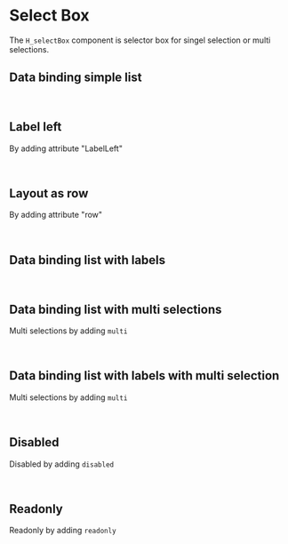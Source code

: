 # Select Box

The `H_selectBox` component is selector box for singel selection or multi selections.

## Data binding simple list

<hhl-live-editor title="" htmlCode='
      <template>
       <div class="flexRow items-center gap-4 flexWrap"> 
            <H_selectBox :list="[`nr1`, `nr2`, `nr3`]" v-model="selection" label="Selector"></H_selectBox>
            <H_inputText readonly v-model="selection" label="Selector"></H_inputText>
      </div>
      </template>
      <script>
            const selection = ref("");
            return { selection }
      </script>
'>
</hhl-live-editor>

<br>

## Label left

By adding attribute "LabelLeft"

<hhl-live-editor title="" htmlCode='
      <template>
       <div class="flexRow items-center gap-4 flexWrap"> 
            <H_selectBox label-left :list="[`nr1`, `nr2`, `nr3`]" v-model="selection" label="Selector"></H_selectBox>
            <H_inputText readonly v-model="selection" label="Selector"></H_inputText>
      </div>
      </template>
      <script>
            const selection = ref("");
            return { selection }
      </script>
'>
</hhl-live-editor>

<br>

## Layout as row

By adding attribute "row"

<hhl-live-editor title="" htmlCode='
      <template>
       <div class="flexRow items-center gap-4 flexWrap"> 
            <H_selectBox row :list="[`nr1`, `nr2`, `nr3`]" v-model="selection" label="Selector"></H_selectBox>
            <H_inputText readonly v-model="selection" label="Selector"></H_inputText>
      </div>
      </template>
      <script>
            const selection = ref("");
            return { selection }
      </script>
'>
</hhl-live-editor>

<br>

## Data binding list with labels

<hhl-live-editor title="" htmlCode='
      <template>
       <div class="flexRow items-center gap-4 flexWrap">
            <H_selectBox 
            :list="[
                        {value:`nr1`, label: `Number 1`},
                        {value:`nr2`, label: `Number 2`},
                        {value:`nr3`, label: `Number 3`}
                        ]" 
            v-model="selection" label="Selector">
            </H_selectBox>
            <H_inputText readonly v-model="selection" label="Value"></H_inputText>
      </div>
      </template>
      <script>
            const selection = ref("");
            return { selection }
      </script>
'>
</hhl-live-editor>

<br>

## Data binding list with multi selections

Multi selections by adding `multi`

<hhl-live-editor title="" htmlCode='
      <template>
       <div class="flexRow items-center gap-4 flexWrap"> 
            <H_selectBox multi
                  :list="[`nr1`, `nr2`, `nr3`]" 
                  v-model="selection" label="Selector">
            </H_selectBox>
            <H_inputText readonly v-model="selection" label="Value"></H_inputText>
      </div>
      </template>
      <script>
            const selection = ref("");
            return { selection }
      </script>
'>
</hhl-live-editor>

<br>

## Data binding list with labels with multi selection

Multi selections by adding `multi`

<hhl-live-editor title="" htmlCode='
      <template>
       <div class="flexRow items-center gap-4 flexWrap"> 
            <H_selectBox multi
            :list="[
                        {value:`nr1`, label: `Number 1`},
                        {value:`nr2`, label: `Number 2`},
                        {value:`nr3`, label: `Number 3`}
                        ]" 
            v-model="selection" label="Selector">
            </H_selectBox>
            <H_inputText readonly v-model="selection" label="Value"></H_inputText>
      </div>
      </template>
      <script>
            const selection = ref("");
            return { selection }
      </script>
'>
</hhl-live-editor>

<br>

## Disabled

Disabled by adding `disabled`

<hhl-live-editor title="" htmlCode='
      <template>
       <div class="flexRow items-center gap-4 flexWrap"> 
            <H_selectBox disabled
                  :list="[`nr1`, `nr2`, `nr3`]" 
                  v-model="selection" label="Selector">
            </H_selectBox>
            <H_inputText readonly v-model="selection" label="Value"></H_inputText>
      </div>
      </template>
      <script>
            const selection = ref("");
            return { selection }
      </script>
'>
</hhl-live-editor>

<br>

## Readonly

Readonly by adding `readonly`

<hhl-live-editor title="" htmlCode='
      <template>
       <div class="flexRow items-center gap-4 flexWrap"> 
            <H_selectBox readonly
                  :list="[`nr1`, `nr2`, `nr3`]" 
                  v-model="selection" label="Selector">
            </H_selectBox>
            <H_inputText readonly v-model="selection" label="Value"></H_inputText>
      </div>
      </template>
      <script>
            const selection = ref("nr2");
            return { selection }
      </script>
'>
</hhl-live-editor>

<br>
